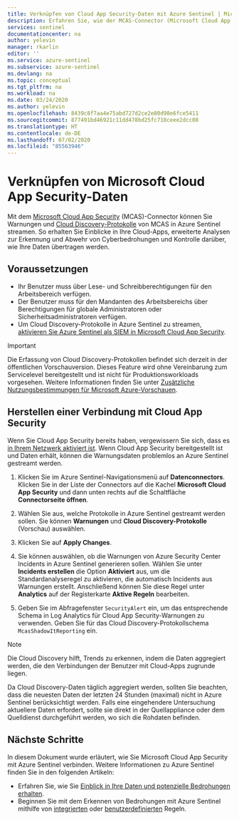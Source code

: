 ```yaml
---
title: Verknüpfen von Cloud App Security-Daten mit Azure Sentinel | Microsoft-Dokumentation
description: Erfahren Sie, wie der MCAS-Connector (Microsoft Cloud App Security) zum Streamen von Warnungen und Cloud Discovery-Protokollen aus MCAS in Azure Sentinel verwendet werden kann. 
services: sentinel
documentationcenter: na
author: yelevin
manager: rkarlin
editor: ''
ms.service: azure-sentinel
ms.subservice: azure-sentinel
ms.devlang: na
ms.topic: conceptual
ms.tgt_pltfrm: na
ms.workload: na
ms.date: 03/24/2020
ms.author: yelevin
ms.openlocfilehash: 8439c8f7aa4e75abd727d2ce2e80d98e6fce5411
ms.sourcegitcommit: 877491bd46921c11dd478bd25fc718ceee2dcc08
ms.translationtype: HT
ms.contentlocale: de-DE
ms.lasthandoff: 07/02/2020
ms.locfileid: "85563946"
---
```

# <a name="connect-data-from-microsoft-cloud-app-security"></a>Verknüpfen von Microsoft Cloud App Security-Daten 

Mit dem [Microsoft Cloud App Security](https://docs.microsoft.com/cloud-app-security/what-is-cloud-app-security) (MCAS)-Connector können Sie Warnungen und [Cloud Discovery-Protokolle](https://docs.microsoft.com/cloud-app-security/tutorial-shadow-it) von MCAS in Azure Sentinel streamen. So erhalten Sie Einblicke in Ihre Cloud-Apps, erweiterte Analysen zur Erkennung und Abwehr von Cyberbedrohungen und Kontrolle darüber, wie Ihre Daten übertragen werden.

## <a name="prerequisites"></a>Voraussetzungen

- Ihr Benutzer muss über Lese- und Schreibberechtigungen für den Arbeitsbereich verfügen.
- Der Benutzer muss für den Mandanten des Arbeitsbereichs über Berechtigungen für globale Administratoren oder Sicherheitsadministratoren verfügen.
- Um Cloud Discovery-Protokolle in Azure Sentinel zu streamen, [aktivieren Sie Azure Sentinel als SIEM in Microsoft Cloud App Security](https://aka.ms/AzureSentinelMCAS).

> [!IMPORTANT]
> Die Erfassung von Cloud Discovery-Protokollen befindet sich derzeit in der öffentlichen Vorschauversion.
> Dieses Feature wird ohne Vereinbarung zum Servicelevel bereitgestellt und ist nicht für Produktionsworkloads vorgesehen.
> Weitere Informationen finden Sie unter [Zusätzliche Nutzungsbestimmungen für Microsoft Azure-Vorschauen](https://azure.microsoft.com/support/legal/preview-supplemental-terms/).
 
## <a name="connect-to-cloud-app-security"></a>Herstellen einer Verbindung mit Cloud App Security

Wenn Sie Cloud App Security bereits haben, vergewissern Sie sich, dass es [in Ihrem Netzwerk aktiviert ist](https://docs.microsoft.com/cloud-app-security/getting-started-with-cloud-app-security).
Wenn Cloud App Security bereitgestellt ist und Daten erhält, können die Warnungsdaten problemlos an Azure Sentinel gestreamt werden.


1. Klicken Sie im Azure Sentinel-Navigationsmenü auf **Datenconnectors**. Klicken Sie in der Liste der Connectors auf die Kachel **Microsoft Cloud App Security** und dann unten rechts auf die Schaltfläche **Connectorseite öffnen**.

1. Wählen Sie aus, welche Protokolle in Azure Sentinel gestreamt werden sollen. Sie können **Warnungen** und **Cloud Discovery-Protokolle** (Vorschau) auswählen. 

1. Klicken Sie auf **Apply Changes**.

1. Sie können auswählen, ob die Warnungen von Azure Security Center Incidents in Azure Sentinel generieren sollen. Wählen Sie unter **Incidents erstellen** die Option **Aktiviert** aus, um die Standardanalyseregel zu aktivieren, die automatisch Incidents aus Warnungen erstellt. Anschließend können Sie diese Regel unter **Analytics** auf der Registerkarte **Aktive Regeln** bearbeiten.

1. Geben Sie im Abfragefenster `SecurityAlert` ein, um das entsprechende Schema in Log Analytics für Cloud App Security-Warnungen zu verwenden. Geben Sie für das Cloud Discovery-Protokollschema `McasShadowItReporting` ein.

> [!NOTE]
> Die Cloud Discovery hilft, Trends zu erkennen, indem die Daten aggregiert werden, die den Verbindungen der Benutzer mit Cloud-Apps zugrunde liegen.
>
> Da Cloud Discovery-Daten täglich aggregiert werden, sollten Sie beachten, dass die neuesten Daten der letzten 24 Stunden (maximal) nicht in Azure Sentinel berücksichtigt werden. Falls eine eingehendere Untersuchung aktuellere Daten erfordert, sollte sie direkt in der Quellappliance oder dem Quelldienst durchgeführt werden, wo sich die Rohdaten befinden.

## <a name="next-steps"></a>Nächste Schritte
In diesem Dokument wurde erläutert, wie Sie Microsoft Cloud App Security mit Azure Sentinel verbinden. Weitere Informationen zu Azure Sentinel finden Sie in den folgenden Artikeln:
- Erfahren Sie, wie Sie [Einblick in Ihre Daten und potenzielle Bedrohungen erhalten](quickstart-get-visibility.md).
- Beginnen Sie mit dem Erkennen von Bedrohungen mit Azure Sentinel mithilfe von [integrierten](tutorial-detect-threats.md) oder [benutzerdefinierten](tutorial-detect-threats-custom.md) Regeln.
